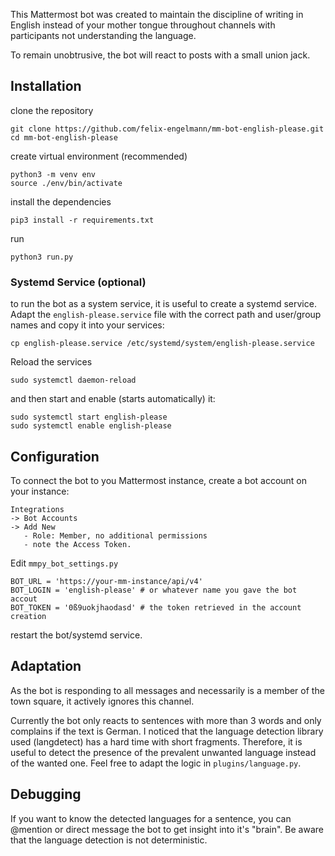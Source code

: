 This Mattermost bot was created to maintain the discipline of writing in English instead of your mother tongue throughout channels with participants not understanding the language.

To remain unobtrusive, the bot will react to posts with a small union jack.


## Installation

clone the repository

    git clone https://github.com/felix-engelmann/mm-bot-english-please.git
    cd mm-bot-english-please

create virtual environment (recommended)

    python3 -m venv env
    source ./env/bin/activate

install the dependencies

    pip3 install -r requirements.txt
    
run

    python3 run.py  
   
### Systemd Service (optional)

to run the bot as a system service, it is useful to create a systemd service.
Adapt the `english-please.service` file with the correct path and user/group names and copy it into your services:

    cp english-please.service /etc/systemd/system/english-please.service

Reload the services

    sudo systemctl daemon-reload 

and then start and enable (starts automatically) it:

    sudo systemctl start english-please
    sudo systemctl enable english-please
   
## Configuration

To connect the bot to you Mattermost instance,
create a bot account on your instance:

    Integrations 
    -> Bot Accounts 
    -> Add New 
       - Role: Member, no additional permissions
       - note the Access Token.

Edit `mmpy_bot_settings.py`

    BOT_URL = 'https://your-mm-instance/api/v4'
    BOT_LOGIN = 'english-please' # or whatever name you gave the bot accout
    BOT_TOKEN = '0ß9uokjhaodasd' # the token retrieved in the account creation

restart the bot/systemd service.

## Adaptation

As the bot is responding to all messages and necessarily is a member of the town square, it actively ignores this channel.

Currently the bot only reacts to sentences with more than 3 words and only complains if the text is German. I noticed that the language detection library used (langdetect) has a hard time with short fragments. Therefore, it is useful to detect the presence of the prevalent unwanted language instead of the wanted one. Feel free to adapt the logic in `plugins/language.py`.

## Debugging

If you want to know the detected languages for a sentence, you can @mention or direct message the bot to get insight into it's "brain". Be aware that the language detection is not deterministic.
 
